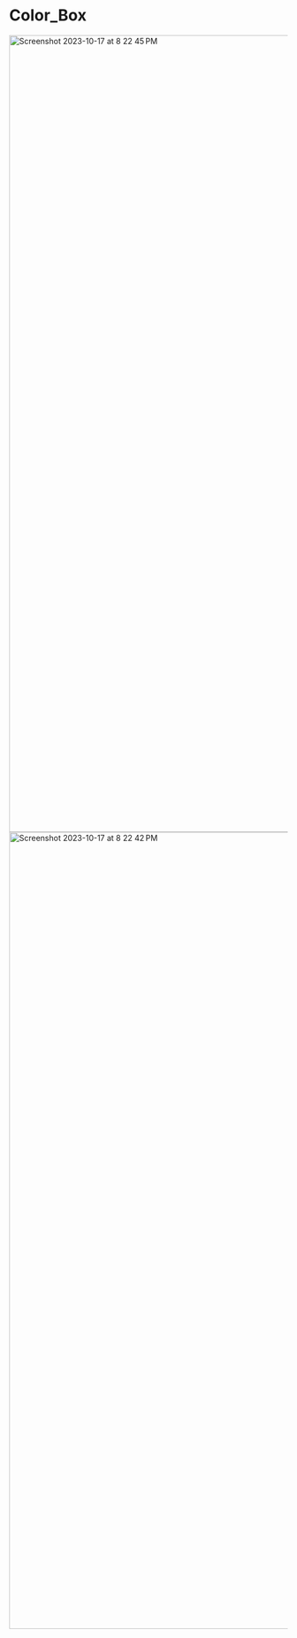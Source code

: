 # Color_Box
<img width="1440" alt="Screenshot 2023-10-17 at 8 22 45 PM" src="https://github.com/Rohit84435/Color_Box/assets/89899254/7ce8c805-7fc4-4928-b25d-a10952db074f">

<img width="1440" alt="Screenshot 2023-10-17 at 8 22 42 PM" src="https://github.com/Rohit84435/Color_Box/assets/89899254/5946230f-7868-486f-9613-617a092b9837">
